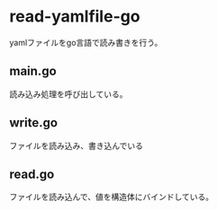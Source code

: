 # read-yamlfile-go
yamlファイルをgo言語で読み書きを行う。

## main.go
読み込み処理を呼び出している。

## write.go
ファイルを読み込み、書き込んでいる

## read.go
ファイルを読み込んで、値を構造体にバインドしている。
